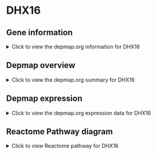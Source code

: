 <h1>DHX16</h1>

<h2>Gene information</h2>
<details>
  <summary>Click to view the depmap.org information for DHX16</summary>
  <iframe src="https://depmap.org/portal/gene/DHX16?tab=about" style="border:none;width:100%;height:800px"></iframe>
</details>

<h2>Depmap overview</h2>
<details>
  <summary>Click to view the depmap.org summary for DHX16</summary>
  <iframe src="https://depmap.org/portal/gene/DHX16?tab=overview" style="border:none;width:100%;height:800px"></iframe>
</details>

<h2>Depmap expression</h2>
<details>
  <summary>Click to view the depmap.org expression data for DHX16</summary>
  <iframe src="https://depmap.org/portal/gene/DHX16?tab=characterization" style="border:none;width:100%;height:800px"></iframe>
</details>



<h2>Reactome Pathway diagram</h2>
<details>
  <summary>Click to view Reactome pathway for DHX16</summary>
  <p>mRNA Splicing - Major Pathway</p>
  <iframe src="https://reactome.org/PathwayBrowser/#/R-HSA-72163" style="border:none;width:100%;height:800px"></iframe>
</details>



